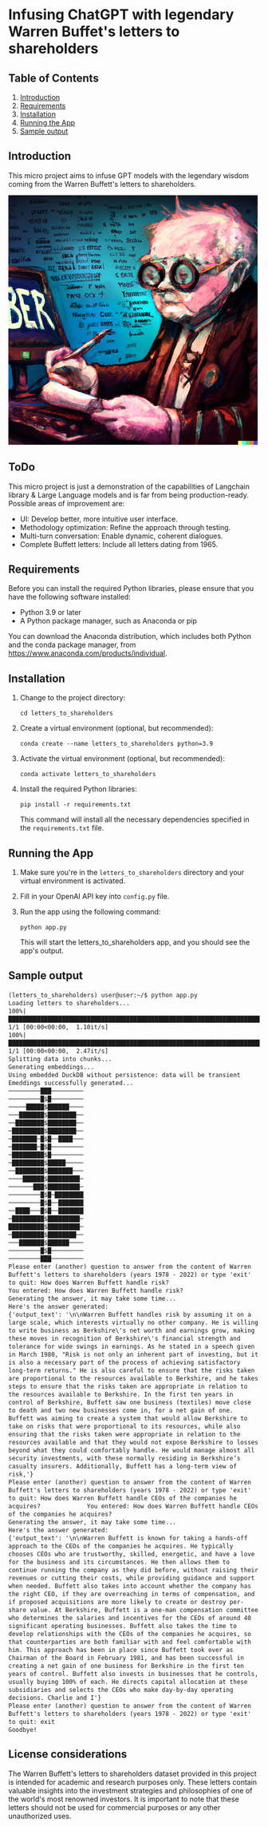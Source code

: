 
# Infusing ChatGPT with legendary Warren Buffet's letters to shareholders

## Table of Contents

1. [Introduction](#introduction)
2. [Requirements](#requirements)
3. [Installation](#installation)
4. [Running the App](#running-the-app)
5. [Sample output](#sample-output)

## Introduction

This micro project aims to infuse GPT models with the legendary wisdom coming from the Warren Buffett's letters to shareholders.

![Buffett's picture](https://github.com/lsirse/Data-Science-Portfolio/blob/master/letters_to_shareholders/data/buffett_smaller.png)

## ToDo

This micro project is just a demonstration of the capabilities of Langchain library & Large Language models and is far from being production-ready. Possible areas of improvement are:

- UI: Develop better, more intuitive user interface.
- Methodology optimization: Refine the approach through testing.
- Multi-turn conversation: Enable dynamic, coherent dialogues.
- Complete Buffett letters: Include all letters dating from 1965.


## Requirements

Before you can install the required Python libraries, please ensure that you have the following software installed:

* Python 3.9 or later
* A Python package manager, such as Anaconda or pip

You can download the Anaconda distribution, which includes both Python and the conda package manager, from https://www.anaconda.com/products/individual.

## Installation

1. Change to the project directory:

   ```
   cd letters_to_shareholders
   ```

2. Create a virtual environment (optional, but recommended):

   ```
   conda create --name letters_to_shareholders python=3.9
   ```

3. Activate the virtual environment (optional, but recommended):
   ```
   conda activate letters_to_shareholders
   ```

4. Install the required Python libraries:

   ```
   pip install -r requirements.txt
   ```

   This command will install all the necessary dependencies specified in the `requirements.txt` file.

## Running the App

1. Make sure you're in the `letters_to_shareholders` directory and your virtual environment is activated.

2. Fill in your OpenAI API key into `config.py` file.

3. Run the app using the following command:

   ```
   python app.py
   ```

   This will start the letters_to_shareholders app, and you should see the app's output.
   

## Sample output

```
(letters_to_shareholders) user@user:~/$ python app.py 
Loading letters to shareholders...
100%|████████████████████████████████████████████████████████████████████████████| 1/1 [00:00<00:00,  1.10it/s]
100%|████████████████████████████████████████████████████████████████████████████| 1/1 [00:00<00:00,  2.47it/s]
Splitting data into chunks...
Generating embeddings...
Using embedded DuckDB without persistence: data will be transient
Emeddings successfully generated...
─────────███─────────
─────────█$█─────────
─────█████$██████────
───███████$████████──
──████████$████████──
─█████████$████████──
─███████─█$█──████───
─███████─█$█─────────
─█████████$█─────────
─█████████$█████─────
──████████$███████───
────██████$█████████─
───────███$█████████─
─────────█$█─████████
─────────█$█──███████
──████───█$█──███████
─█████████$█████████─
██████████$█████████─
─█████████$████████──
───███████$██████────
─────────█$█─────────
─────────███─────────
Please enter (another) question to answer from the content of Warren Buffett's letters to shareholders (years 1978 - 2022) or type 'exit' to quit: How does Warren Buffett handle risk?
You entered: How does Warren Buffett handle risk?
Generating the answer, it may take some time...
Here's the answer generated:
{'output_text': '\n\nWarren Buffett handles risk by assuming it on a large scale, which interests virtually no other company. He is willing to write business as Berkshire\'s net worth and earnings grow, making these moves in recognition of Berkshire\'s financial strength and tolerance for wide swings in earnings. As he stated in a speech given in March 1980, "Risk is not only an inherent part of investing, but it is also a necessary part of the process of achieving satisfactory long-term returns." He is also careful to ensure that the risks taken are proportional to the resources available to Berkshire, and he takes steps to ensure that the risks taken are appropriate in relation to the resources available to Berkshire. In the first ten years in control of Berkshire, Buffett saw one business (textiles) move close to death and two new businesses come in, for a net gain of one. Buffett was aiming to create a system that would allow Berkshire to take on risks that were proportional to its resources, while also ensuring that the risks taken were appropriate in relation to the resources available and that they would not expose Berkshire to losses beyond what they could comfortably handle. He would manage almost all security investments, with these normally residing in Berkshire’s casualty insurers. Additionally, Buffett has a long-term view of risk,'}
Please enter (another) question to answer from the content of Warren Buffett's letters to shareholders (years 1978 - 2022) or type 'exit' to quit: How does Warren Buffett handle CEOs of the companies he acquires?             You entered: How does Warren Buffett handle CEOs of the companies he acquires?
Generating the answer, it may take some time...
Here's the answer generated:
{'output_text': '\n\nWarren Buffett is known for taking a hands-off approach to the CEOs of the companies he acquires. He typically chooses CEOs who are trustworthy, skilled, energetic, and have a love for the business and its circumstances. He then allows them to continue running the company as they did before, without raising their revenues or cutting their costs, while providing guidance and support when needed. Buffett also takes into account whether the company has the right CEO, if they are overreaching in terms of compensation, and if proposed acquisitions are more likely to create or destroy per-share value. At Berkshire, Buffett is a one-man compensation committee who determines the salaries and incentives for the CEOs of around 40 significant operating businesses. Buffett also takes the time to develop relationships with the CEOs of the companies he acquires, so that counterparties are both familiar with and feel comfortable with him. This approach has been in place since Buffett took over as Chairman of the Board in February 1981, and has been successful in creating a net gain of one business for Berkshire in the first ten years of control. Buffett also invests in businesses that he controls, usually buying 100% of each. He directs capital allocation at these subsidiaries and selects the CEOs who make day-by-day operating decisions. Charlie and I'}
Please enter (another) question to answer from the content of Warren Buffett's letters to shareholders (years 1978 - 2022) or type 'exit' to quit: exit
Goodbye!
```

## License considerations

The Warren Buffett's letters to shareholders dataset provided in this project is intended for academic and research purposes only. These letters contain valuable insights into the investment strategies and philosophies of one of the world's most renowned investors. It is important to note that these letters should not be used for commercial purposes or any other unauthorized uses. 
